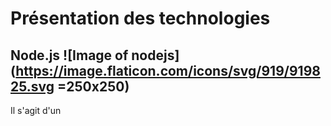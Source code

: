 # Présentation des technologies

  ## Node.js ![Image of nodejs](https://image.flaticon.com/icons/svg/919/919825.svg =250x250)
  
  Il s'agit d'un 
